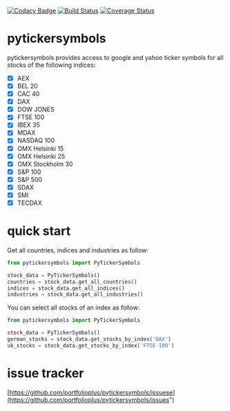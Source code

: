 [![Codacy Badge](https://api.codacy.com/project/badge/Grade/a8ab945189424985b4bd5665a0ae97dd)](https://app.codacy.com/app/cdieck88/pytickersymbols?utm_source=github.com&utm_medium=referral&utm_content=portfolioplus/pytickersymbols&utm_campaign=Badge_Grade_Dashboard)
[![Build Status](https://travis-ci.org/portfolioplus/pytickersymbols.svg?branch=master)](https://travis-ci.org/portfolioplus/pytickersymbols)
[![Coverage Status](https://coveralls.io/repos/github/portfolioplus/pytickersymbols/badge.svg?branch=master)](https://coveralls.io/github/portfolioplus/pytickersymbols?branch=master)
# pytickersymbols

pytickersymbols provides access to google and yahoo ticker symbols for all stocks of the following indices:

- [x] AEX
- [x] BEL 20
- [x] CAC 40
- [x] DAX
- [x] DOW JONES
- [x] FTSE 100
- [x] IBEX 35
- [x] MDAX
- [x] NASDAQ 100
- [x] OMX Helsinki 15
- [x] OMX Helsinki 25
- [x] OMX Stockholm 30
- [x] S&P 100
- [x] S&P 500
- [x] SDAX
- [x] SMI
- [x] TECDAX

# quick start

Get all countries, indices and industries as follow:
```python
from pytickersymbols import PyTickerSymbols

stock_data = PyTickerSymbols()
countries = stock_data.get_all_countries()
indices = stock_data.get_all_indices()
industries = stock_data.get_all_industries()
```

You can select all stocks of an index as follow:
```python
from pytickersymbols import PyTickerSymbols

stock_data = PyTickerSymbols()
german_stocks = stock_data.get_stocks_by_index('DAX')
uk_stocks = stock_data.get_stocks_by_index('FTSE 100')

```

# issue tracker

[https://github.com/portfolioplus/pytickersymbols/issuese](https://github.com/portfolioplus/pytickersymbols/issues")

